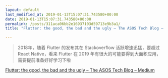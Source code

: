 ```yaml
---
layout: default
last_modified_at: 2019-01-13T15:07:31.743580+00:00
date: 2019-01-13T15:07:31.743580+00:00
permalink: /posts/311aca06bb2e16937103d59713e9b3a1/
title: "Flutter: the good, the bad and the ugly – The ASOS Tech Blog – Medium"

---
```


> 2018年，随着 Flutter 的发布其在 Stackoverflow 活跃增速迅猛，要超过 React Native，看来 Flutter 在 2019 年有很大的可能要得到大面积应用，需要提前准备好好学习下啦

[Flutter: the good, the bad and the ugly – The ASOS Tech Blog – Medium](https://medium.com/asos-techblog/flutter-vs-react-native-for-ios-android-app-development-c41b4e038db9)

